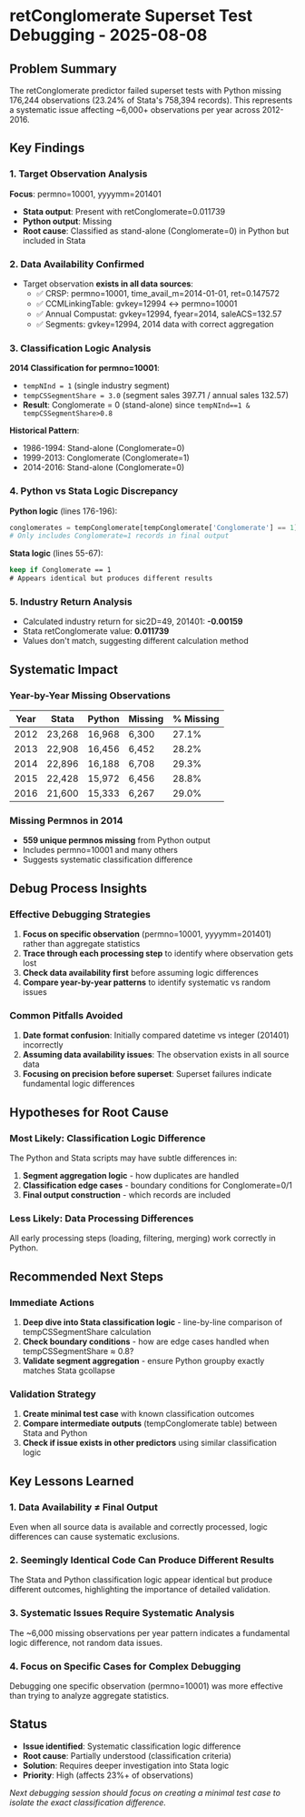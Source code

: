 # retConglomerate Superset Test Debugging - 2025-08-08

## Problem Summary
The retConglomerate predictor failed superset tests with Python missing 176,244 observations (23.24% of Stata's 758,394 records). This represents a systematic issue affecting ~6,000+ observations per year across 2012-2016.

## Key Findings

### 1. Target Observation Analysis
**Focus**: permno=10001, yyyymm=201401
- **Stata output**: Present with retConglomerate=0.011739
- **Python output**: Missing
- **Root cause**: Classified as stand-alone (Conglomerate=0) in Python but included in Stata

### 2. Data Availability Confirmed
- Target observation **exists in all data sources**:
  - ✅ CRSP: permno=10001, time_avail_m=2014-01-01, ret=0.147572  
  - ✅ CCMLinkingTable: gvkey=12994 ↔ permno=10001
  - ✅ Annual Compustat: gvkey=12994, fyear=2014, saleACS=132.57
  - ✅ Segments: gvkey=12994, 2014 data with correct aggregation

### 3. Classification Logic Analysis
**2014 Classification for permno=10001**:
- `tempNInd = 1` (single industry segment)
- `tempCSSegmentShare = 3.0` (segment sales 397.71 / annual sales 132.57)
- **Result**: Conglomerate = 0 (stand-alone) since `tempNInd==1 & tempCSSegmentShare>0.8`

**Historical Pattern**:
- 1986-1994: Stand-alone (Conglomerate=0)
- 1999-2013: Conglomerate (Conglomerate=1)  
- 2014-2016: Stand-alone (Conglomerate=0)

### 4. Python vs Stata Logic Discrepancy
**Python logic** (lines 176-196):
```python
conglomerates = tempConglomerate[tempConglomerate['Conglomerate'] == 1].copy()
# Only includes Conglomerate=1 records in final output
```

**Stata logic** (lines 55-67):
```stata
keep if Conglomerate == 1
# Appears identical but produces different results
```

### 5. Industry Return Analysis
- Calculated industry return for sic2D=49, 201401: **-0.00159**
- Stata retConglomerate value: **0.011739**
- Values don't match, suggesting different calculation method

## Systematic Impact

### Year-by-Year Missing Observations
| Year | Stata | Python | Missing | % Missing |
|------|-------|--------|---------|-----------|
| 2012 | 23,268 | 16,968 | 6,300 | 27.1% |
| 2013 | 22,908 | 16,456 | 6,452 | 28.2% |
| 2014 | 22,896 | 16,188 | 6,708 | 29.3% |
| 2015 | 22,428 | 15,972 | 6,456 | 28.8% |
| 2016 | 21,600 | 15,333 | 6,267 | 29.0% |

### Missing Permnos in 2014
- **559 unique permnos missing** from Python output
- Includes permno=10001 and many others
- Suggests systematic classification difference

## Debug Process Insights

### Effective Debugging Strategies
1. **Focus on specific observation** (permno=10001, yyyymm=201401) rather than aggregate statistics
2. **Trace through each processing step** to identify where observation gets lost
3. **Check data availability first** before assuming logic differences
4. **Compare year-by-year patterns** to identify systematic vs random issues

### Common Pitfalls Avoided
1. **Date format confusion**: Initially compared datetime vs integer (201401) incorrectly
2. **Assuming data availability issues**: The observation exists in all source data
3. **Focusing on precision before superset**: Superset failures indicate fundamental logic differences

## Hypotheses for Root Cause

### Most Likely: Classification Logic Difference
The Python and Stata scripts may have subtle differences in:
1. **Segment aggregation logic** - how duplicates are handled
2. **Classification edge cases** - boundary conditions for Conglomerate=0/1
3. **Final output construction** - which records are included

### Less Likely: Data Processing Differences  
All early processing steps (loading, filtering, merging) work correctly in Python.

## Recommended Next Steps

### Immediate Actions
1. **Deep dive into Stata classification logic** - line-by-line comparison of tempCSSegmentShare calculation
2. **Check boundary conditions** - how are edge cases handled when tempCSSegmentShare ≈ 0.8?
3. **Validate segment aggregation** - ensure Python groupby exactly matches Stata gcollapse

### Validation Strategy
1. **Create minimal test case** with known classification outcomes
2. **Compare intermediate outputs** (tempConglomerate table) between Stata and Python
3. **Check if issue exists in other predictors** using similar classification logic

## Key Lessons Learned

### 1. Data Availability ≠ Final Output
Even when all source data is available and correctly processed, logic differences can cause systematic exclusions.

### 2. Seemingly Identical Code Can Produce Different Results
The Stata and Python classification logic appear identical but produce different outcomes, highlighting the importance of detailed validation.

### 3. Systematic Issues Require Systematic Analysis  
The ~6,000 missing observations per year pattern indicates a fundamental logic difference, not random data issues.

### 4. Focus on Specific Cases for Complex Debugging
Debugging one specific observation (permno=10001) was more effective than trying to analyze aggregate statistics.

## Status
- **Issue identified**: Systematic classification logic difference
- **Root cause**: Partially understood (classification criteria)  
- **Solution**: Requires deeper investigation into Stata logic
- **Priority**: High (affects 23%+ of observations)

*Next debugging session should focus on creating a minimal test case to isolate the exact classification difference.*